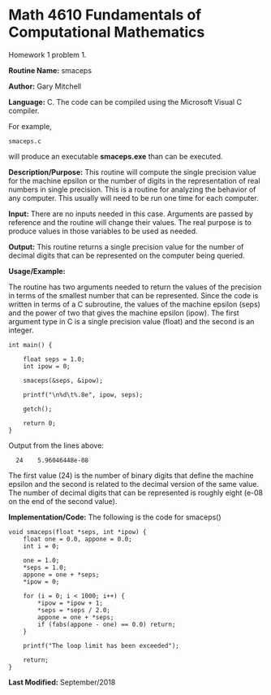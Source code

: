 # Math 4610 Fundamentals of Computational Mathematics
Homework 1 problem 1.

**Routine Name:**           smaceps

**Author:** Gary Mitchell

**Language:** C. The code can be compiled using the Microsoft Visual C compiler.

For example,

    smaceps.c

will produce an executable **smaceps.exe** than can be executed.

**Description/Purpose:** This routine will compute the single precision value for the machine epsilon or the number of digits
in the representation of real numbers in single precision. This is a routine for analyzing the behavior of any computer. This
usually will need to be run one time for each computer.

**Input:** There are no inputs needed in this case. Arguments are passed by reference and the routine will change their values.
The real purpose is to produce values in those variables to be used as needed.

**Output:** This routine returns a single precision value for the number of decimal digits that can be represented on the
computer being queried.

**Usage/Example:**

The routine has two arguments needed to return the values of the precision in terms of the smallest number that can be
represented. Since the code is written in terms of a C subroutine, the values of the machine epsilon (seps) and the power
of two that gives the machine epsilon (ipow). The first argument type in C is a single precision value (float) and the
second is an integer.

    int main() {

	    float seps = 1.0;
	    int ipow = 0;

	    smaceps(&seps, &ipow);

	    printf("\n%d\t%.8e", ipow, seps);

	    getch();

	    return 0;
    }

Output from the lines above:

      24    5.96046448e-08

The first value (24) is the number of binary digits that define the machine epsilon and the second is related to the
decimal version of the same value. The number of decimal digits that can be represented is roughly eight (e-08 on the
end of the second value).

**Implementation/Code:** The following is the code for smaceps()

    void smaceps(float *seps, int *ipow) {
	    float one = 0.0, appone = 0.0;
	    int i = 0;

	    one = 1.0;
	    *seps = 1.0;
	    appone = one + *seps;
	    *ipow = 0;

	    for (i = 0; i < 1000; i++) {
		    *ipow = *ipow + 1;
		    *seps = *seps / 2.0;
		    appone = one + *seps;
		    if (fabs(appone - one) == 0.0) return;
	    }

	    printf("The loop limit has been exceeded");

	    return;
    }

**Last Modified:** September/2018
